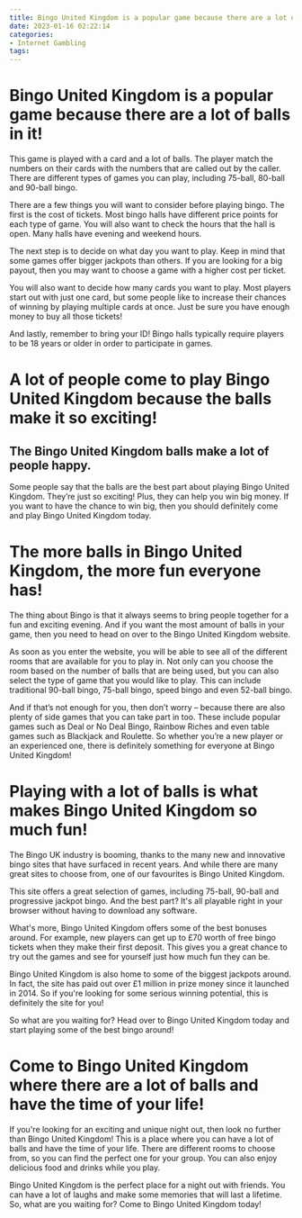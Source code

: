 ```yaml
---
title: Bingo United Kingdom is a popular game because there are a lot of balls in it!
date: 2023-01-16 02:22:14
categories:
- Internet Gambling
tags:
---
```



#  Bingo United Kingdom is a popular game because there are a lot of balls in it!

This game is played with a card and a lot of balls. The player match the numbers on their cards with the numbers that are called out by the caller. There are different types of games you can play, including 75-ball, 80-ball and 90-ball bingo.

There are a few things you will want to consider before playing bingo. The first is the cost of tickets. Most bingo halls have different price points for each type of game. You will also want to check the hours that the hall is open. Many halls have evening and weekend hours.

The next step is to decide on what day you want to play. Keep in mind that some games offer bigger jackpots than others. If you are looking for a big payout, then you may want to choose a game with a higher cost per ticket.

You will also want to decide how many cards you want to play. Most players start out with just one card, but some people like to increase their chances of winning by playing multiple cards at once. Just be sure you have enough money to buy all those tickets!

And lastly, remember to bring your ID! Bingo halls typically require players to be 18 years or older in order to participate in games.

#  A lot of people come to play Bingo United Kingdom because the balls make it so exciting!

## The Bingo United Kingdom balls make a lot of people happy.

Some people say that the balls are the best part about playing Bingo United Kingdom. They’re just so exciting! Plus, they can help you win big money. If you want to have the chance to win big, then you should definitely come and play Bingo United Kingdom today.

#  The more balls in Bingo United Kingdom, the more fun everyone has!

The thing about Bingo is that it always seems to bring people together for a fun and exciting evening. And if you want the most amount of balls in your game, then you need to head on over to the Bingo United Kingdom website.

As soon as you enter the website, you will be able to see all of the different rooms that are available for you to play in. Not only can you choose the room based on the number of balls that are being used, but you can also select the type of game that you would like to play. This can include traditional 90-ball bingo, 75-ball bingo, speed bingo and even 52-ball bingo.

And if that’s not enough for you, then don’t worry – because there are also plenty of side games that you can take part in too. These include popular games such as Deal or No Deal Bingo, Rainbow Riches and even table games such as Blackjack and Roulette. So whether you’re a new player or an experienced one, there is definitely something for everyone at Bingo United Kingdom!

#  Playing with a lot of balls is what makes Bingo United Kingdom so much fun!

The Bingo UK industry is booming, thanks to the many new and innovative bingo sites that have surfaced in recent years. And while there are many great sites to choose from, one of our favourites is Bingo United Kingdom.

This site offers a great selection of games, including 75-ball, 90-ball and progressive jackpot bingo. And the best part? It's all playable right in your browser without having to download any software.

What's more, Bingo United Kingdom offers some of the best bonuses around. For example, new players can get up to £70 worth of free bingo tickets when they make their first deposit. This gives you a great chance to try out the games and see for yourself just how much fun they can be.

Bingo United Kingdom is also home to some of the biggest jackpots around. In fact, the site has paid out over £1 million in prize money since it launched in 2014. So if you're looking for some serious winning potential, this is definitely the site for you!

So what are you waiting for? Head over to Bingo United Kingdom today and start playing some of the best bingo around!

#  Come to Bingo United Kingdom where there are a lot of balls and have the time of your life!

If you're looking for an exciting and unique night out, then look no further than Bingo United Kingdom! This is a place where you can have a lot of balls and have the time of your life. There are different rooms to choose from, so you can find the perfect one for your group. You can also enjoy delicious food and drinks while you play.

Bingo United Kingdom is the perfect place for a night out with friends. You can have a lot of laughs and make some memories that will last a lifetime. So, what are you waiting for? Come to Bingo United Kingdom today!